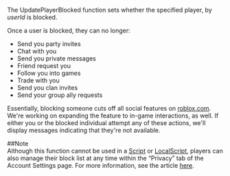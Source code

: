 The UpdatePlayerBlocked function sets whether the specified player, by _userId_ is blocked.

Once a user is blocked, they can no longer:

*   Send you party invites
*   Chat with you
*   Send you private messages
*   Friend request you
*   Follow you into games
*   Trade with you
*   Send you clan invites
*   Send your group ally requests

Essentially, blocking someone cuts off all social features on [roblox.com](http://roblox.com). We're working on expanding the feature to in-game interactions, as well. If either you or the blocked individual attempt any of these actions, we'll display messages indicating that they're not available.

##Note  
Although this function cannot be used in a [Script](https://developer.roblox.com/en-us/api-reference/class/Script) or [LocalScript](https://developer.roblox.com/en-us/api-reference/class/LocalScript), players can also manage their block list at any time within the “Privacy” tab of the Account Settings page. For more information, see the article [here](https://blog.roblox.com/2014/10/take-control-of-who-can-interact-with-you-on-roblox-com/).